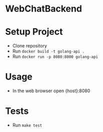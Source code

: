 # WebChatBackend

# Setup Project
- Clone repository
- Run `docker build -t golang-api .`
- Run `docker run -p 8080:8000 golang-api`

# Usage
- In the web browser open {host}:8080

# Tests
- Run `make test`
